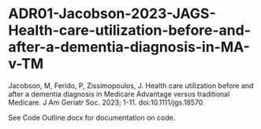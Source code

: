 # ADR01-Jacobson-2023-JAGS-Health-care-utilization-before-and-after-a-dementia-diagnosis-in-MA-v-TM

Jacobson, M, Ferido, P, Zissimopoulos, J. Health care utilization before and after a dementia diagnosis in Medicare Advantage versus traditional Medicare. J Am Geriatr Soc. 2023; 1-11. doi:10.1111/jgs.18570.

See Code Outline.docx for documentation on code.
